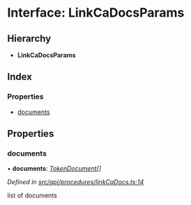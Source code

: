 # Interface: LinkCaDocsParams

## Hierarchy

* **LinkCaDocsParams**

## Index

### Properties

* [documents](linkcadocsparams.md#documents)

## Properties

###  documents

• **documents**: *[TokenDocument](tokendocument.md)[]*

*Defined in [src/api/procedures/linkCaDocs.ts:14](https://github.com/PolymathNetwork/polymesh-sdk/blob/44d12f59/src/api/procedures/linkCaDocs.ts#L14)*

list of documents
